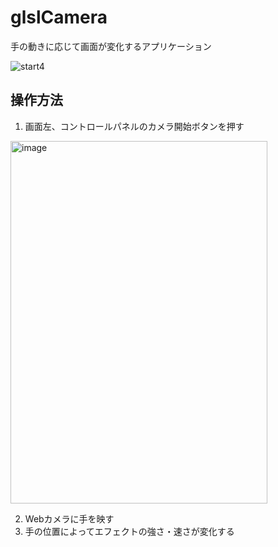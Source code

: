 # glslCamera

手の動きに応じて画面が変化するアプリケーション

![start4](https://github.com/user-attachments/assets/669db032-200e-4697-8a1e-9df313771c36)

## 操作方法
1. 画面左、コントロールパネルのカメラ開始ボタンを押す
<img width="411" height="580" alt="image" src="https://github.com/user-attachments/assets/0caf5456-b0c4-4a90-99c5-1a1584932740" />

2. Webカメラに手を映す
3. 手の位置によってエフェクトの強さ・速さが変化する


